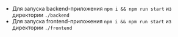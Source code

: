 - Для запуска backend-приложения  `npm i && npm run start` из директории `./backend`
- Для запуска frontend-приложения `npm i && npm run start` из директории `./frontend`